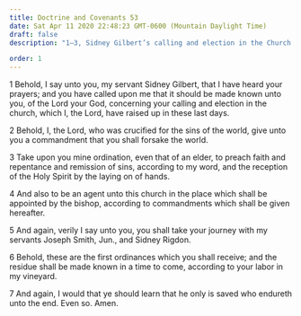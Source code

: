 ```yaml
---
title: Doctrine and Covenants 53
date: Sat Apr 11 2020 22:48:23 GMT-0600 (Mountain Daylight Time)
draft: false
description: "1–3, Sidney Gilbert’s calling and election in the Church is to be ordained an elder; 4–7, He is also to serve as a bishop’s agent."

order: 1
---
```

    
1 Behold, I say unto you, my servant Sidney Gilbert, that I have heard your prayers; and you have called upon me that it should be made known unto you, of the Lord your God, concerning your calling and election in the church, which I, the Lord, have raised up in these last days.

2 Behold, I, the Lord, who was crucified for the sins of the world, give unto you a commandment that you shall forsake the world.

3 Take upon you mine ordination, even that of an elder, to preach faith and repentance and remission of sins, according to my word, and the reception of the Holy Spirit by the laying on of hands.

4 And also to be an agent unto this church in the place which shall be appointed by the bishop, according to commandments which shall be given hereafter.

5 And again, verily I say unto you, you shall take your journey with my servants Joseph Smith, Jun., and Sidney Rigdon.

6 Behold, these are the first ordinances which you shall receive; and the residue shall be made known in a time to come, according to your labor in my vineyard.

7 And again, I would that ye should learn that he only is saved who endureth unto the end. Even so. Amen.
